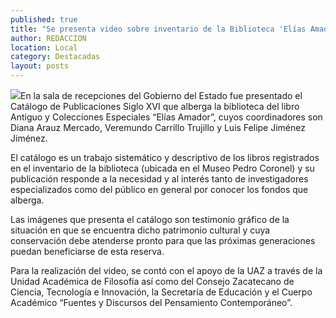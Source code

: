 ```yaml
---
published: true
title: "Se presenta video sobre inventario de la Biblioteca 'Elías Amador'"
author: REDACCION
location: Local
category: Destacadas
layout: posts
---
```


![](http://i.imgur.com/tGzIfcCm.jpg)En la sala de recepciones del Gobierno del Estado fue presentado el Catálogo de Publicaciones  Siglo XVI que alberga la biblioteca del libro Antiguo y Colecciones Especiales “Elías Amador”, cuyos coordinadores son Diana Arauz Mercado, Veremundo Carrillo Trujillo y Luis Felipe Jiménez Jiménez.

El catálogo es un trabajo sistemático y descriptivo de los libros registrados en el inventario de la biblioteca (ubicada en el Museo Pedro Coronel) y su publicación responde a la necesidad y al interés tanto de investigadores especializados como del público en general por conocer los fondos que alberga.

Las imágenes que presenta el catálogo son testimonio gráfico de la situación en que se encuentra dicho patrimonio cultural y cuya conservación debe atenderse pronto para que las próximas generaciones puedan beneficiarse de esta reserva.

Para la realización del video, se contó con el apoyo de la UAZ a través de la Unidad Académica de Filosofía así como del Consejo Zacatecano de Ciencia, Tecnología e Innovación, la Secretaría de Educación y el Cuerpo Académico “Fuentes y Discursos del Pensamiento Contemporáneo”.
